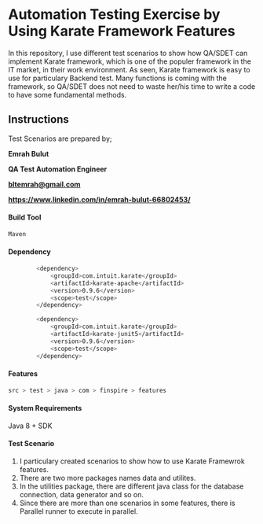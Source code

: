# Automation Testing Exercise by Using Karate Framework Features

In this repository, I use different test scenarios to show how QA/SDET can implement Karate framework, which is one of the populer framework in the IT market, in their work environment. As seen, Karate framework is easy to use for particulary Backend test. Many functions is coming with the framework, so QA/SDET does not need to waste her/his time to write a code to have some fundamental methods. 

## Instructions

Test Scenarios are prepared by;

**Emrah Bulut**

**QA Test Automation Engineer**

**bltemrah@gmail.com**

**https://www.linkedin.com/in/emrah-bulut-66802453/**

#### Build Tool
```bash
Maven
```

#### Dependency
```bash
        <dependency>
            <groupId>com.intuit.karate</groupId>
            <artifactId>karate-apache</artifactId>
            <version>0.9.6</version>
            <scope>test</scope>
        </dependency>

        <dependency>
            <groupId>com.intuit.karate</groupId>
            <artifactId>karate-junit5</artifactId>
            <version>0.9.6</version>
            <scope>test</scope>
        </dependency>
```

#### Features
```bash
src > test > java > com > finspire > features
```

#### System Requirements

Java 8 + SDK

#### Test Scenario
1. I particulary created scenarios to show how to use Karate Framewrok features.
2. There are two more packages names data and utilites.
3. In the utilities package, there are different java class for the database connection, data generator and so on.
4. Since there are more than one scenarios in some features, there is Parallel runner to execute in parallel.

